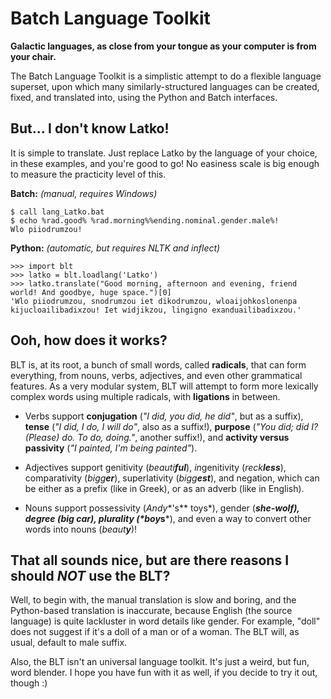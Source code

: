 # Batch Language Toolkit
**Galactic languages, as close from your tongue as your computer is from your chair.**

The Batch Language Toolkit is a simplistic attempt to do a flexible language superset, upon which many
similarly-structured languages can be created, fixed, and translated into, using the Python and
Batch interfaces.

## But... I don't know Latko!

It is simple to translate. Just replace Latko by the language of your choice, in these examples, and
you're good to go! No easiness scale is big enough to measure the practicity level of this.
 
**Batch:** _(manual, requires Windows)_

    $ call lang_Latko.bat
    $ echo %rad.good% %rad.morning%%ending.nominal.gender.male%!
    Wlo piiodrumzou!
    
**Python:** _(automatic, but requires NLTK and inflect)_

    >>> import blt
    >>> latko = blt.loadlang('Latko')
    >>> latko.translate("Good morning, afternoon and evening, friend world! And goodbye, huge space.")[0]
    'Wlo piiodrumzou, snodrumzou iet dikodrumzou, wloaijohkoslonenpa kijucloailibadixzou! Iet widjikzou, lingigno exanduailibadixzou.'
    
## Ooh, how does it works?

BLT is, at its root, a bunch of small words, called **radicals**, that can form everything, from nouns, verbs,
adjectives, and even other grammatical features. As a very modular system, BLT will attempt to form more
lexically complex words using multiple radicals, with **ligations** in between.

- Verbs support **conjugation**
(*"I did, you did, he did"*, but as a suffix), **tense** (*"I did, I do, I will do"*, also as a suffix!),
**purpose** (*"You did; did I? (Please) do. To do, doing."*, another suffix!), and **activity versus passivity**
(*"I painted, I'm being painted"*).

- Adjectives support genitivity (*beauti**ful***), *in*genitivity (*reck**less***), comparativity (*bigg**er***),
superlativity (*bigg**est***), and negation, which can be either as a prefix (like in Greek), or as an adverb
(like in English).

- Nouns support possessivity (*Andy**'s** toys*), gender (***she-**wolf*), degree (***big** car*), plurality (*boy**s***),
and even a way to convert other words into nouns (*beaut**y***)!

## That all sounds nice, but are there reasons I should _NOT_ use the BLT?

Well, to begin with, the manual translation is slow and boring, and the Python-based translation is inaccurate, because
English (the source language) is quite lackluster in word details like gender. For example, "doll" does not suggest if
it's a doll of a man or of a woman. The BLT will, as usual, default to male suffix.

Also, the BLT isn't an universal language toolkit. It's just a weird, but fun, word blender. I hope you have fun with
it as well, if you decide to try it out, though :)
